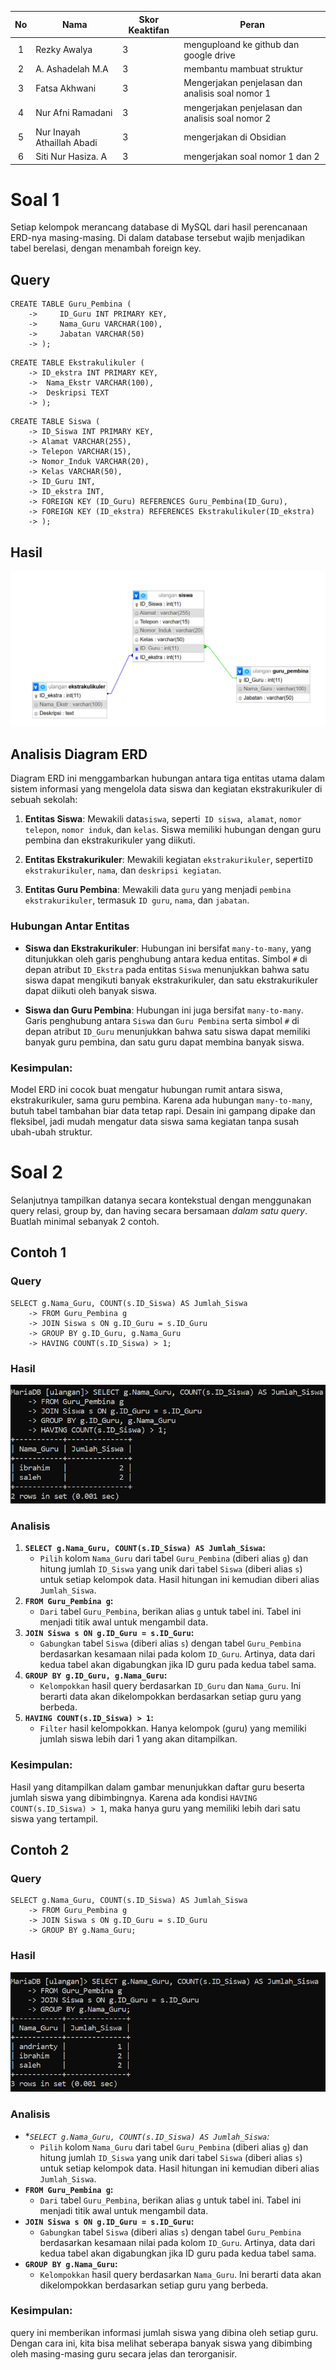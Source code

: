 
| No  | Nama                       | Skor Keaktifan | Peran                                            |
| :-: | -------------------------- | -------------- | ------------------------------------------------ |
|  1  | Rezky Awalya               | 3              | menguploand ke github dan google drive           |
|  2  | A. Ashadelah M.A           | 3              | membantu mambuat struktur                        |
|  3  | Fatsa Akhwani              | 3              | Mengerjakan penjelasan dan analisis soal nomor 1 |
|  4  | Nur Afni Ramadani          | 3              | mengerjakan penjelasan dan analisis soal nomor 2 |
|  5  | Nur Inayah Athaillah Abadi | 3              | mengerjakan di Obsidian                          |
|  6  | Siti Nur Hasiza. A         | 3              | mengerjakan soal nomor 1 dan 2                   |

# Soal 1
Setiap kelompok merancang database di MySQL dari hasil perencanaan ERD-nya masing-masing. Di dalam database tersebut wajib menjadikan tabel berelasi, dengan menambah foreign key.


## Query

```mysql
CREATE TABLE Guru_Pembina (
    ->     ID_Guru INT PRIMARY KEY,
    ->     Nama_Guru VARCHAR(100),
    ->     Jabatan VARCHAR(50)
    -> );
```

```mysql
CREATE TABLE Ekstrakulikuler (
    -> ID_ekstra INT PRIMARY KEY,
    ->  Nama_Ekstr VARCHAR(100),
    ->  Deskripsi TEXT
    -> );
```

```mysql
CREATE TABLE Siswa (
    -> ID_Siswa INT PRIMARY KEY,
    -> Alamat VARCHAR(255),
    -> Telepon VARCHAR(15),
    -> Nomor_Induk VARCHAR(20),
    -> Kelas VARCHAR(50),
    -> ID_Guru INT,
    -> ID_ekstra INT,
    -> FOREIGN KEY (ID_Guru) REFERENCES Guru_Pembina(ID_Guru),
    -> FOREIGN KEY (ID_ekstra) REFERENCES Ekstrakulikuler(ID_ekstra)
    -> );
```

## Hasil
![hasil](asett/ERD.png)
## Analisis Diagram ERD

Diagram ERD ini menggambarkan hubungan antara tiga entitas utama dalam sistem informasi yang mengelola data siswa dan kegiatan ekstrakurikuler di sebuah sekolah:

1. **Entitas Siswa**: 
   Mewakili data`siswa`, seperti` ID siswa`,` alamat`, `nomor telepon`, `nomor induk`, dan `kelas`. Siswa memiliki hubungan dengan guru pembina dan ekstrakurikuler yang diikuti.

2. **Entitas Ekstrakurikuler**: 
   Mewakili kegiatan `ekstrakurikuler`, seperti`ID ekstrakurikuler`, `nama`, dan `deskripsi kegiatan`.

3. **Entitas Guru Pembina**: 
   Mewakili data `guru` yang menjadi `pembina ekstrakurikuler`, termasuk `ID guru`, `nama`, dan `jabatan`.

### Hubungan Antar Entitas

- **Siswa dan Ekstrakurikuler**: 
  Hubungan ini bersifat `many-to-many`, yang ditunjukkan oleh garis penghubung antara kedua entitas. Simbol `#` di depan atribut `ID_Ekstra` pada entitas `Siswa` menunjukkan bahwa satu siswa dapat mengikuti banyak ekstrakurikuler, dan satu ekstrakurikuler dapat diikuti oleh banyak siswa.

- **Siswa dan Guru Pembina**: 
  Hubungan ini juga bersifat `many-to-many`. Garis penghubung antara `Siswa` dan `Guru Pembina`  serta simbol `#` di depan atribut `ID_Guru` menunjukkan bahwa satu siswa dapat memiliki banyak guru pembina, dan satu guru dapat membina banyak siswa.
  
### Kesimpulan:

Model ERD ini cocok buat mengatur hubungan rumit antara siswa, ekstrakurikuler, sama guru pembina. Karena ada hubungan `many-to-many`, butuh tabel tambahan biar data tetap rapi. Desain ini gampang dipake dan fleksibel, jadi mudah mengatur data siswa sama kegiatan tanpa susah ubah-ubah struktur.

# Soal 2
Selanjutnya tampilkan datanya secara kontekstual dengan menggunakan query relasi, group by, dan having secara bersamaan *dalam satu query*. Buatlah minimal sebanyak 2 contoh.
## Contoh 1
### Query

```mysql
SELECT g.Nama_Guru, COUNT(s.ID_Siswa) AS Jumlah_Siswa
    -> FROM Guru_Pembina g
    -> JOIN Siswa s ON g.ID_Guru = s.ID_Guru
    -> GROUP BY g.ID_Guru, g.Nama_Guru
    -> HAVING COUNT(s.ID_Siswa) > 1;

```
### Hasil

![hasil](asett/contoh1.png)
### Analisis
1. **`SELECT g.Nama_Guru, COUNT(s.ID_Siswa) AS Jumlah_Siswa`:**
    - `Pilih` kolom `Nama_Guru` dari tabel `Guru_Pembina` (diberi alias `g`) dan hitung jumlah `ID_Siswa` yang unik dari tabel `Siswa` (diberi alias `s`) untuk setiap kelompok data. Hasil hitungan ini kemudian diberi alias `Jumlah_Siswa`.
2. **`FROM Guru_Pembina g`:**
    - `Dari` tabel `Guru_Pembina`, berikan alias `g` untuk tabel ini. Tabel ini menjadi titik awal untuk mengambil data.
3. **`JOIN Siswa s ON g.ID_Guru = s.ID_Guru`:**
    - `Gabungkan` tabel `Siswa` (diberi alias `s`) dengan tabel `Guru_Pembina` berdasarkan kesamaan nilai pada kolom `ID_Guru`. Artinya, data dari kedua tabel akan digabungkan jika ID guru pada kedua tabel sama.
4. **`GROUP BY g.ID_Guru, g.Nama_Guru`:**
    - `Kelompokkan` hasil query berdasarkan `ID_Guru` dan `Nama_Guru`. Ini berarti data akan dikelompokkan berdasarkan setiap guru yang berbeda.
5. **`HAVING COUNT(s.ID_Siswa) > 1`:**
	-  `Filter` hasil kelompokkan. Hanya kelompok (guru) yang memiliki jumlah siswa lebih dari 1 yang akan ditampilkan.

### Kesimpulan:

Hasil yang ditampilkan dalam gambar menunjukkan daftar guru beserta jumlah siswa yang dibimbingnya. Karena ada kondisi `HAVING COUNT(s.ID_Siswa) > 1`, maka hanya guru yang memiliki lebih dari satu siswa yang tertampil.
## Contoh 2
### Query

```mysql
SELECT g.Nama_Guru, COUNT(s.ID_Siswa) AS Jumlah_Siswa
    -> FROM Guru_Pembina g
    -> JOIN Siswa s ON g.ID_Guru = s.ID_Guru
    -> GROUP BY g.Nama_Guru;

```
### Hasil

![hasil](asett/contoh2.png)
### Analisis
- **`SELECT g.Nama_Guru, COUNT(s.ID_Siswa) AS Jumlah_Siswa`:*
    - `Pilih` kolom `Nama_Guru` dari tabel `Guru_Pembina` (diberi alias `g`) dan hitung jumlah `ID_Siswa` yang unik dari tabel `Siswa` (diberi alias `s`) untuk setiap kelompok data. Hasil hitungan ini kemudian diberi alias `Jumlah_Siswa`.
- **`FROM Guru_Pembina g`:**
    - `Dari` tabel `Guru_Pembina`, berikan alias `g` untuk tabel ini. Tabel ini menjadi titik awal untuk mengambil data.
- **`JOIN Siswa s ON g.ID_Guru = s.ID_Guru`:**
    - `Gabungkan` tabel `Siswa` (diberi alias `s`) dengan tabel `Guru_Pembina` berdasarkan kesamaan nilai pada kolom `ID_Guru`. Artinya, data dari kedua tabel akan digabungkan jika ID guru pada kedua tabel sama.
- **`GROUP BY g.Nama_Guru`:**
    - `Kelompokkan` hasil query berdasarkan `Nama_Guru`. Ini berarti data akan dikelompokkan berdasarkan setiap guru yang berbeda.

### Kesimpulan:

query ini memberikan informasi jumlah siswa yang dibina oleh setiap guru. Dengan cara ini, kita bisa melihat seberapa banyak siswa yang dibimbing oleh masing-masing guru secara jelas dan terorganisir.


